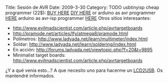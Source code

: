 Title: Sesión de AVR
Date: 2009-3-30
Category: TODO
usbtinyisp cheap programmer (22$): [BUY HERE](http://www.adafruit.com/index.php?main_page=product_info&cPath=16&products_id=46) [DIY
HERE](http://www.ladyada.net/make/usbtinyisp/) or arduino as avr programmer [HERE](http://www.ladyada.net/make/usbtinyisp/) arduino as
avr-isp programmer [HERE](http://tinker.it/now/2006/12/04/turn-arduino-into-an-avr-isp-programmer/) Otros sitios interesantes:

-   http://www.evilmadscientist.com/article.php/avrtargetboards
-   http://pramode.net/articles/lfy/atmega8/pramode.html
-   Polímetros: http://www.ladyada.net/learn/multimeter/index.html
-   Soldar: http://www.ladyada.net/learn/soldering/index.html
-   En acción: http://forums.ladyada.net/viewtopic.php?f=20&t=9895
-   Minimalist target boards: http://www.evilmadscientist.com/article.php/avrtargetboards

¿Y a qué venía esto...? A que necesito uno para hacerme un [LCD2USB](http://www.harbaum.org/till/lcd2usb/index.shtml). Os mantendré
informados.

